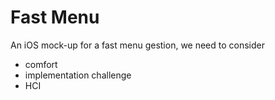Fast Menu
============
An iOS mock-up for a fast menu gestion, we need to consider
- comfort
- implementation challenge
- HCI
